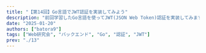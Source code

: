 ```yaml
---
title: "【第14回】Go言語でJWT認証を実装してみよう"
description: "前回学習したGo言語を使ってJWT(JSON Web Token)認証を実装してみます。"
date: "2025-01-20"
authors: ["batora9"]
tags: ["Web研究会", "バックエンド", "Go", "認証", "JWT"]
prev: "./13"
---
```


